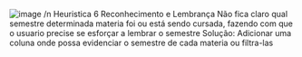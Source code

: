 ![image](https://github.com/BrunoHenriique/bertoti/assets/103460912/bf3bbd13-55dc-4449-aafd-b1d9006afdc7)
/n
Heuristica 6 Reconhecimento e Lembrança
Não fica claro qual semestre determinada materia foi ou está sendo cursada, fazendo com que o usuario precise se esforçar a lembrar o semestre
Solução: Adicionar uma coluna onde possa evidenciar o semestre de cada materia ou filtra-las 
